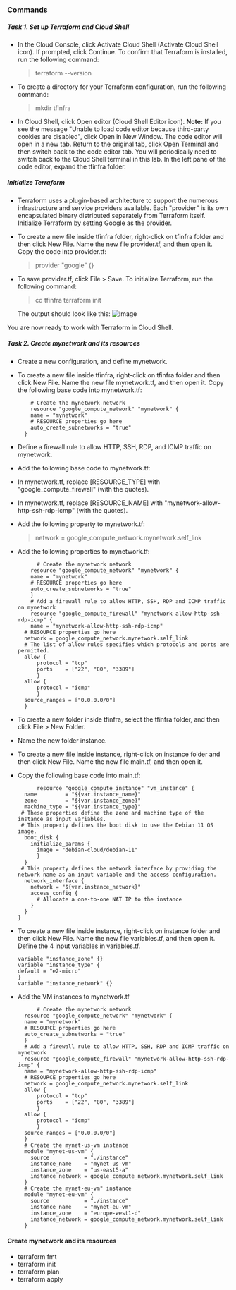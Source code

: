 ### Commands

##### Task 1. Set up Terraform and Cloud Shell
- In the Cloud Console, click Activate Cloud Shell (Activate Cloud Shell icon).
If prompted, click Continue.
To confirm that Terraform is installed, run the following command:
  > terraform --version
- To create a directory for your Terraform configuration, run the following command:
  > mkdir tfinfra
- In Cloud Shell, click Open editor (Cloud Shell Editor icon).
**Note:** If you see the message "Unable to load code editor because third-party cookies are disabled", click Open in New Window. The code editor will open in a new tab. Return to the original tab, click Open Terminal and then switch back to the code editor tab. You will periodically need to switch back to the Cloud Shell terminal in this lab.
In the left pane of the code editor, expand the tfinfra folder.

##### Initialize Terraform
- Terraform uses a plugin-based architecture to support the numerous infrastructure and service providers available. Each "provider" is its own encapsulated binary distributed separately from Terraform itself. Initialize Terraform by setting Google as the provider.
- To create a new file inside tfinfra folder, right-click on tfinfra folder and then click New File.
Name the new file provider.tf, and then open it.
Copy the code into provider.tf:
  > provider "google" {}
- To save provider.tf, click File > Save.
To initialize Terraform, run the following command:
  > cd tfinfra
  > terraform init
  
  The output should look like this:
![image](https://github.com/leenabhavnani/GCP/assets/61199820/8d89b5cd-df5f-4cbe-9a48-7c30b5d9ab74)

You are now ready to work with Terraform in Cloud Shell.

##### Task 2. Create mynetwork and its resources
- Create a new configuration, and define mynetwork.
- To create a new file inside tfinfra, right-click on tfinfra folder and then click New File.
Name the new file mynetwork.tf, and then open it.
Copy the following base code into mynetwork.tf:
  
    ```
        # Create the mynetwork network
        resource "google_compute_network" "mynetwork" {
        name = "mynetwork"
        # RESOURCE properties go here
        auto_create_subnetworks = "true"
      }

- Define a firewall rule to allow HTTP, SSH, RDP, and ICMP traffic on mynetwork.
- Add the following base code to mynetwork.tf:  
- In mynetwork.tf, replace [RESOURCE_TYPE] with "google_compute_firewall" (with the quotes).
- In mynetwork.tf, replace [RESOURCE_NAME] with "mynetwork-allow-http-ssh-rdp-icmp" (with the quotes).
- Add the following property to mynetwork.tf:
  >  network = google_compute_network.mynetwork.self_link
  
- Add the following properties to mynetwork.tf:
  ```
        # Create the mynetwork network
      resource "google_compute_network" "mynetwork" {
      name = "mynetwork"
      # RESOURCE properties go here
      auto_create_subnetworks = "true"
      }
      # Add a firewall rule to allow HTTP, SSH, RDP and ICMP traffic on mynetwork
      resource "google_compute_firewall" "mynetwork-allow-http-ssh-rdp-icmp" {
      name = "mynetwork-allow-http-ssh-rdp-icmp"
    # RESOURCE properties go here
    network = google_compute_network.mynetwork.self_link
    # The list of allow rules specifies which protocols and ports are permitted.
    allow {
        protocol = "tcp"
        ports    = ["22", "80", "3389"]
        }
    allow {
        protocol = "icmp"
        }
    source_ranges = ["0.0.0.0/0"]
    }

- To create a new folder inside tfinfra, select the tfinfra folder, and then click File > New Folder.
- Name the new folder instance.
- To create a new file inside instance, right-click on instance folder and then click New File.
Name the new file main.tf, and then open it.
- Copy the following base code into main.tf:
  ```
        resource "google_compute_instance" "vm_instance" {
    name         = "${var.instance_name}"
    zone         = "${var.instance_zone}"
    machine_type = "${var.instance_type}"
   # These properties define the zone and machine type of the instance as input variables.
   # This property defines the boot disk to use the Debian 11 OS image.
    boot_disk {
      initialize_params {
        image = "debian-cloud/debian-11"
        }
    }
   # This property defines the network interface by providing the network name as an input variable and the access configuration.
    network_interface {
      network = "${var.instance_network}"
      access_config {
        # Allocate a one-to-one NAT IP to the instance
      }
    }
  }

- To create a new file inside instance, right-click on instance folder and then click New File. Name the new file variables.tf, and then open it. Define the 4 input variables in variables.tf.
  
    ``` variable "instance_name" {}
  variable "instance_zone" {}
  variable "instance_type" {
    default = "e2-micro"
    }
  variable "instance_network" {}

- Add the  VM instances to mynetwork.tf
  ```
        # Create the mynetwork network
    resource "google_compute_network" "mynetwork" {
    name = "mynetwork"
    # RESOURCE properties go here
    auto_create_subnetworks = "true"
    }
    # Add a firewall rule to allow HTTP, SSH, RDP and ICMP traffic on mynetwork
    resource "google_compute_firewall" "mynetwork-allow-http-ssh-rdp-icmp" {
    name = "mynetwork-allow-http-ssh-rdp-icmp"
    # RESOURCE properties go here
    network = google_compute_network.mynetwork.self_link
    allow {
        protocol = "tcp"
        ports    = ["22", "80", "3389"]
        }
    allow {
        protocol = "icmp"
        }
    source_ranges = ["0.0.0.0/0"]
    }
    # Create the mynet-us-vm instance
    module "mynet-us-vm" {
      source           = "./instance"
      instance_name    = "mynet-us-vm"
      instance_zone    = "us-east5-a"
      instance_network = google_compute_network.mynetwork.self_link
    }
    # Create the mynet-eu-vm" instance
    module "mynet-eu-vm" {
      source           = "./instance"
      instance_name    = "mynet-eu-vm"
      instance_zone    = "europe-west1-d"
      instance_network = google_compute_network.mynetwork.self_link
    }

#### Create mynetwork and its resources

- terraform fmt
- terraform init
- terraform plan
- terraform apply

   

